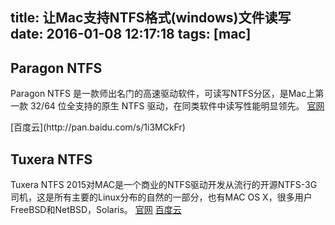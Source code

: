 title: 让Mac支持NTFS格式(windows)文件读写
date: 2016-01-08 12:17:18
tags: [mac]
---
## Paragon NTFS
Paragon NTFS 是一款师出名门的高速驱动软件，可读写NTFS分区，是Mac上第一款 32/64 位全支持的原生 NTFS 驱动，在同类软件中读写性能明显领先。 
[官网](http://www.paragon-software.com/home/ntfs-mac/)
<!-- more -->[百度云](http://pan.baidu.com/s/1i3MCkFr)
## Tuxera NTFS 
Tuxera NTFS 2015对MAC是一个商业的NTFS驱动开发从流行的开源NTFS-3G司机，这是所有主要的Linux分布的自然的一部分，也有MAC OS X，很多用户FreeBSD和NetBSD，Solaris。
[官网](http://www.tuxera.com/products/tuxera-ntfs-for-mac/)
[百度云](http://pan.baidu.com/s/1kUqup2B)

